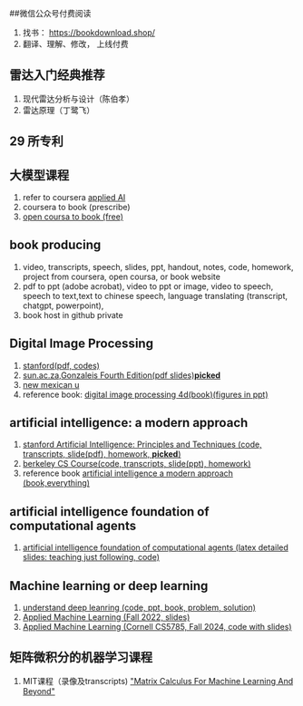 ##微信公众号付费阅读
1. 找书： https://bookdownload.shop/
2. 翻译、理解、修改， 上线付费
## 雷达入门经典推荐
1. 现代雷达分析与设计（陈伯孝）
2. 雷达原理（丁鹭飞）
## 29 所专利
## 大模型课程
1. refer to coursera [applied AI](https://www.coursera.org/professional-certificates/applied-artifical-intelligence-ibm-watson-ai)
2. coursera to book (prescribe)
3. [open coursa to book (free)](https://opencoursa.com/)
## book producing
1. video, transcripts, speech, slides, ppt, handout, notes, code, homework, project from coursera, open coursa, or book website
2. pdf to ppt (adobe acrobat), video to ppt or image, video to speech, speech to text,text to chinese speech, language translating (transcript, chatgpt, powerpoint), 
3. book host in github private
  
## Digital Image Processing
1. [stanford(pdf, codes)](https://web.stanford.edu/class/ee368/handouts.html)
2. [sun.ac.za,Gonzaleis Fourth Edition(pdf slides)__picked__](https://appliedmaths.sun.ac.za/TW793/slides/)
3. [new mexican u](https://www.cs.nmt.edu/~ip/lectures.html)
4. reference book:
[digital image processing 4d(book)(figures in ppt)](https://imageprocessingplace.com/DIP-3E/dip3e_classroom_presentations_downloads.htm)
## artificial intelligence: a modern approach
1. [stanford Artificial Intelligence: Principles and Techniques (code, transcripts, slide(pdf), homework, __picked__)](https://stanford-cs221.github.io/spring2024/)
2. [berkeley CS Course(code, transcripts, slide(ppt), homework)](https://inst.eecs.berkeley.edu/~cs188/sp24/)
3. reference book
[artificial intelligence a modern approach (book,everything)](https://aima.cs.berkeley.edu/instructors.html)
## artificial intelligence foundation of computational agents
1. [artificial intelligence foundation of computational agents (latex detailed slides: teaching just following, code)](https://www.artint.info/3e/slides/index.html)
## Machine learning or deep learning
1. [understand deep leanring (code, ppt, book, problem, solution)](https://udlbook.github.io/udlbook/)
2. [Applied Machine Learning (Fall 2022, slides)](https://www.seas.upenn.edu/~cis5190/fall2022/schedule.html)
3. [Applied Machine Learning (Cornell CS5785, Fall 2024, code with slides)](https://github.com/kuleshov/cornell-cs5785-2024-applied-ml/tree/main)
## 矩阵微积分的机器学习课程
1. MIT课程（录像及transcripts) ["Matrix Calculus For Machine Learning And Beyond"](https://ocw.mit.edu/courses/18-s096-matrix-calculus-for-machine-learning-and-beyond-january-iap-2023/pages/syllabus/)
   
